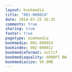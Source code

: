```yaml
---
layout: bookmedia
title: "001-000024"
date: 2014-07-25 16:35
comments: true
sharing: true
footer: true
pagetype: bookmedia 
bookmedia: 001-000024
bookindex: 002-000012
bookmediaformat: outtif
bookmediaquality: 600DPI BW
bookmediasize: 99.8MB
---
```

